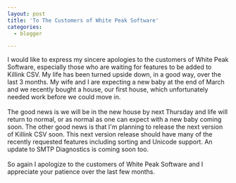```yaml
---
layout: post
title: 'To The Customers of White Peak Software'
categories:
  - blogger

---
```


I would like to express my sincere apologies to the customers of White Peak Software, especially those who are waiting for features to be added to Killink CSV.  My life has been turned upside down, in a good way, over the last 3 months.  My wife and I are expecting a new baby at the end of March and we recently bought a house, our first house, which unfortunately needed work before we could move in.  <br /><br />The good news is we will be in the new house by next Thursday and life will return to normal, or as normal as one can expect with a new baby coming soon.  The other good news is that I'm planning to release the next version of Killink CSV soon.  This next version release should have many of the recently requested features including sorting and Unicode support.  An update to SMTP Diagnostics is coming soon too.<br /><br />So again I apologize to the customers of White Peak Software and I appreciate your patience over the last few months.
